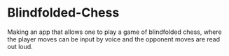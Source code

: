 # Blindfolded-Chess
Making an app that allows one to play a game of blindfolded chess, where the player moves can be input by voice and the opponent moves are read out loud.
